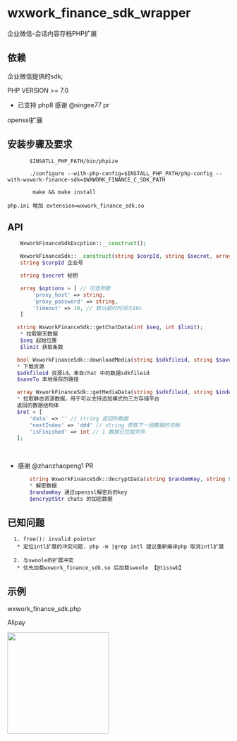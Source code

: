 # wxwork_finance_sdk_wrapper

企业微信-会话内容存档PHP扩展


## 依赖
企业微信提供的sdk;

PHP VERSION >= 7.0 
* 已支持 php8 感谢 @singee77 pr
  
openssl扩展

## 安装步骤及要求
```
       $INSATLL_PHP_PATH/bin/phpize
        
       ./configure --with-php-config=$INSTALL_PHP_PATH/php-config --with-wxwork-finance-sdk=$WXWORK_FINANCE_C_SDK_PATH
       
        make && make install
```
    php.ini 增加 extension=wxwork_finance_sdk.so
    
## API
```php
    WxworkFinanceSdkExcption::__construct();
```

```php
    WxworkFinanceSdk::__construct(string $corpId, string $secret, array $options);
    string $corpId 企业号

    string $secret 秘钥

    array $options = [ // 可选参数
        'proxy_host' => string,
        'proxy_password' => string,
        'timeout' => 10, // 默认超时时间为10s
    ]
```

```php
   string WxworkFinanceSdk::getChatData(int $seq, int $limit);
    * 拉取聊天数据
    $seq 起始位置
    $limit 获取条数
``` 

```php
   bool WxworkFinanceSdk::downloadMedia(string $sdkfileid, string $saveTo)
   * 下载资源
   $sdkfileid 资源id。来自chat 中的数据sdkfileid
   $saveTo 本地保存的路径
```

```php
   array WxworkFinanceSdk::getMediaData(string $sdkfileid, string $indexBuf='');
   * 拉取静态资源数据，用于可以支持追加模式的三方存储平台
   返回的数据结构体
   $ret = [
       'data' => '' // string 返回的数据
       'nextIndex' => 'ddd' // string 获取下一段数据的句柄
       'isFinished' => int // 1 数据已拉取完毕 
   ];
   
   
```
* 感谢 @zhanzhaopeng1 PR


```php
       string WxworkFinanceSdk::decryptData(string $randomKey, string $encryptStr);
       * 解密数据
       $randomKey 通过openssl解密后的key
       $encryptStr chats 的加密数据
```



## 已知问题
      1. free(): invalid pointer
       * 定位intl扩展的冲突问题. php -m |grep intl 建议重新编译php 取消intl扩展
       
      2. 与swoole的扩展冲突
       * 优先加载wxwork_finance_sdk.so 后加载swoole 【@tisswb】
       
 ## 示例
 
  wxwork_finance_sdk.php

 Alipay
 
 <img src="https://github.com/pangdahua/php7-wxwork-finance-sdk/blob/sponsor/imgs/Alipay.png" width="230" height="230" />
